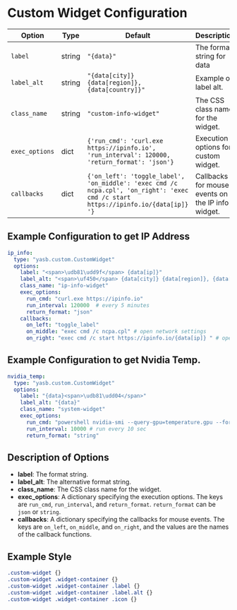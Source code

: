 # Custom Widget Configuration

| Option          | Type    | Default                                                                 | Description                                                                 |
|-----------------|---------|-------------------------------------------------------------------------|-----------------------------------------------------------------------------|
| `label`         | string  | `"{data}"`                                | The format string for data |
| `label_alt`     | string  | `"{data[city]} {data[region]}, {data[country]}"`    | Example of label alt. |
| `class_name`    | string  | `"custom-info-widget"`                                                      | The CSS class name for the widget. |
| `exec_options`  | dict    | `{'run_cmd': 'curl.exe https://ipinfo.io', 'run_interval': 120000, 'return_format': 'json'}` | Execution options for custom widget. |
| `callbacks`     | dict    | `{'on_left': 'toggle_label', 'on_middle': 'exec cmd /c ncpa.cpl', 'on_right': 'exec cmd /c start https://ipinfo.io/{data[ip]} '}` | Callbacks for mouse events on the IP info widget. |

## Example Configuration to get IP Address

```yaml
ip_info:
  type: "yasb.custom.CustomWidget"
  options:
    label: "<span>\udb81\udd9f</span> {data[ip]}"
    label_alt: "<span>\uf450</span> {data[city]} {data[region]}, {data[country]}"
    class_name: "ip-info-widget"
    exec_options:
      run_cmd: "curl.exe https://ipinfo.io"
      run_interval: 120000  # every 5 minutes
      return_format: "json"
    callbacks:
      on_left: "toggle_label"
      on_middle: "exec cmd /c ncpa.cpl" # open network settings
      on_right: "exec cmd /c start https://ipinfo.io/{data[ip]} " # open ipinfo in browser
```

## Example Configuration to get Nvidia Temp.

```yaml
nvidia_temp:
  type: "yasb.custom.CustomWidget"
  options:
    label: "{data}<span>\udb81\udd04</span>"
    label_alt: "{data}"
    class_name: "system-widget"
    exec_options:
      run_cmd: "powershell nvidia-smi --query-gpu=temperature.gpu --format=csv,noheader"
      run_interval: 10000 # run every 10 sec
      return_format: "string"
```

## Description of Options

- **label**: The format string.
- **label_alt**: The alternative format string.
- **class_name**: The CSS class name for the widget.
- **exec_options**: A dictionary specifying the execution options. The keys are `run_cmd`, `run_interval`, and `return_format`. `return_format` can be `json` or `string`.
- **callbacks**: A dictionary specifying the callbacks for mouse events. The keys are `on_left`, `on_middle`, and `on_right`, and the values are the names of the callback functions.

## Example Style
```css
.custom-widget {}
.custom-widget .widget-container {}
.custom-widget .widget-container .label {}
.custom-widget .widget-container .label.alt {}
.custom-widget .widget-container .icon {}
```